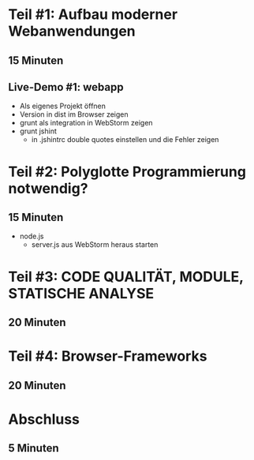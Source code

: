 Teil #1: Aufbau moderner Webanwendungen
=======================================

15 Minuten
----------

Live-Demo #1: webapp
--------------------
* Als eigenes Projekt öffnen
* Version in dist im Browser zeigen
* grunt als integration in WebStorm zeigen
* grunt jshint
  * in .jshintrc double quotes einstellen und die Fehler zeigen

Teil #2: Polyglotte Programmierung notwendig?
=============================================

15 Minuten
----------

* node.js
  * server.js aus WebStorm heraus starten

Teil #3: CODE QUALITÄT, MODULE, STATISCHE ANALYSE
=================================================

20 Minuten
----------

Teil #4: Browser-Frameworks
===========================

20 Minuten
----------

Abschluss
===========================

5 Minuten
----------
